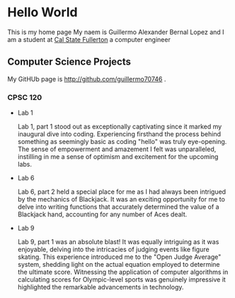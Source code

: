 # Hello World 

This is my home page My naem is Guillermo Alexander Bernal Lopez and I am a student at [Cal State Fullerton](http://www.fullerton.edu/) a computer engineer

## Computer Science Projects

My GitHUb page is http://github.com/guillermo70746 .

### CPSC 120

* Lab 1 
    
    Lab 1, part 1 stood out as exceptionally captivating since it marked my inaugural dive into coding. Experiencing firsthand the process behind something as seemingly basic as coding "hello" was truly eye-opening. The sense of empowerment and amazement I felt was unparalleled, instilling in me a sense of optimism and excitement for the upcoming labs.

* Lab 6

   Lab 6, part 2 held a special place for me as I had always been intrigued by the mechanics of Blackjack. It was an exciting opportunity for me to delve into writing functions that accurately determined the value of a Blackjack hand, accounting for any number of Aces dealt.

* Lab 9 

    Lab 9, part 1 was an absolute blast! It was equally intriguing as it was enjoyable, delving into the intricacies of judging events like figure skating. This experience introduced me to the "Open Judge Average" system, shedding light on the actual equation employed to determine the ultimate score. Witnessing the application of computer algorithms in calculating scores for Olympic-level sports was genuinely impressive it highlighted the remarkable advancements in technology.